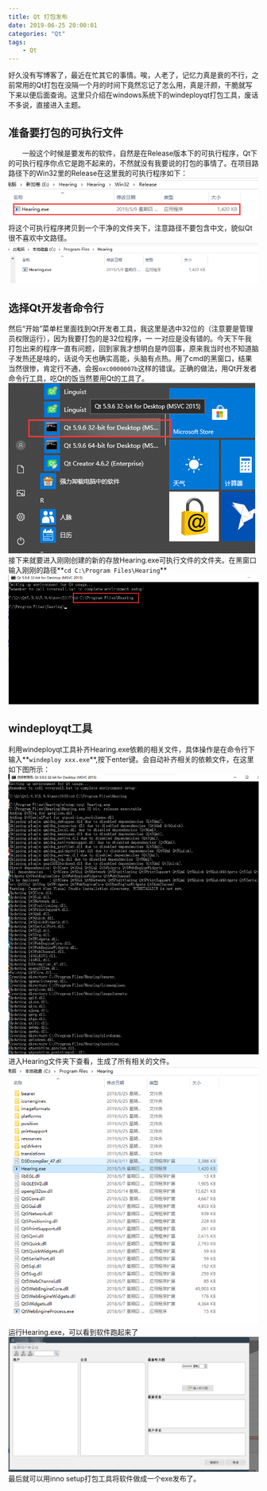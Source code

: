 ```yaml
---
title: Qt 打包发布
date: 2019-06-25 20:00:01
categories: "Qt"
tags:
	- Qt
---
```

好久没有写博客了，最近在忙其它的事情。唉，人老了，记忆力真是衰的不行，之前常用的Qt打包在没隔一个月的时间下竟然忘记了怎么用，真是汗颜，干脆就写下来以便后面查询。这里只介绍在windows系统下的windeployqt打包工具，废话不多说，直接进入主题。
<!-- more -->
## 准备要打包的可执行文件
&emsp;&emsp;一般这个时候是要发布的软件，自然是在Release版本下的可执行程序，Qt下的可执行程序你点它是跑不起来的，不然就没有我要说的打包的事情了。在项目路路径下的Win32里的Release在这里我的可执行程序如下：
<img src="../image/Qt/package/release.png">
将这个可执行程序拷贝到一个干净的文件夹下，注意路径不要包含中文，貌似Qt很不喜欢中文路径。
<img src="../image/Qt/package/path.png">
## 选择Qt开发者命令行
然后“开始”菜单栏里面找到Qt开发者工具，我这里是选中32位的（注意要是管理员权限运行），因为我要打包的是32位程序，一 一对应是没有错的。今天下午我打包出来的程序一直有问题，回到家我才想明白是咋回事，原来我当时也不知道脑子发热还是啥的，话说今天也确实高能，头脑有点热。用了cmd的黑窗口，结果当然很惨，肯定行不通，会报`oxc0000007b`这样的错误。正确的做法，用Qt开发者命令行工具，吃Qt的饭当然要用Qt的工具了。
<img src="../image/Qt/package/qtcmd.png">
接下来就要进入刚刚创建的新的存放Hearing.exe可执行文件的文件夹。在黑窗口输入刚刚的路径**`cd C:\Program Files\Hearing`**
<img src="../image/Qt/package/cdpath.png">
## windeployqt工具
利用windeployqt工具补齐Hearing.exe依赖的相关文件，具体操作是在命令行下输入**`windeploy xxx.exe`**,按下enter键。会自动补齐相关的依赖文件，在这里如下图所示：
<img src="../image/Qt/package/run.png">
进入Hearing文件夹下查看，生成了所有相关的文件。
<img src="../image/Qt/package/hearing.png">
运行Hearing.exe，可以看到软件跑起来了
<img src="../image/Qt/package/runexe.png">
最后就可以用inno setup打包工具将软件做成一个exe发布了。






